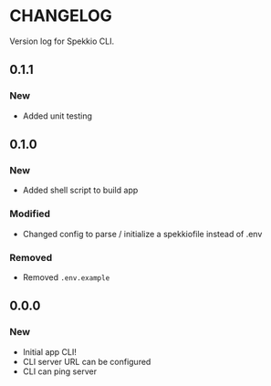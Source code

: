 # CHANGELOG

Version log for Spekkio CLI.

## 0.1.1
### New
- Added unit testing

## 0.1.0
### New
- Added shell script to build app
### Modified
- Changed config to parse / initialize a spekkiofile instead of .env
### Removed
- Removed `.env.example`

## 0.0.0
### New
- Initial app CLI!
- CLI server URL can be configured
- CLI can ping server
